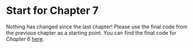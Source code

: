 # Start for Chapter 7

Nothing has changed since the last chapter! Please use the final code from the previous chapter as a starting point. You can find the final code for _Chapter 6_ [here](../../../06-enhancing-the-user-experience/bee-rich/).
